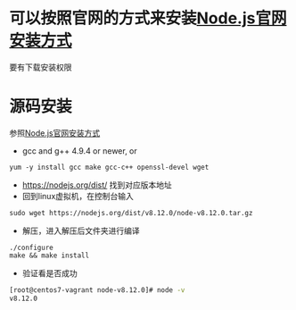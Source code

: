 # 可以按照官网的方式来安装[Node.js官网安装方式](https://nodejs.org/en/download/package-manager/#enterprise-linux-and-fedora)

要有下载安装权限

# 源码安装

参照[Node.js官网安装方式](https://github.com/nodejs/node/blob/master/BUILDING.md#building-nodejs-on-supported-platforms)

- gcc and g++ 4.9.4 or newer, or
```
yum -y install gcc make gcc-c++ openssl-devel wget
```
- https://nodejs.org/dist/ 找到对应版本地址
- 回到linux虚拟机，在控制台输入 
```
sudo wget https://nodejs.org/dist/v8.12.0/node-v8.12.0.tar.gz
```
- 解压，进入解压后文件夹进行编译
```
./configure
make && make install
``` 
- 验证看是否成功
```bash
[root@centos7-vagrant node-v8.12.0]# node -v
v8.12.0
```
